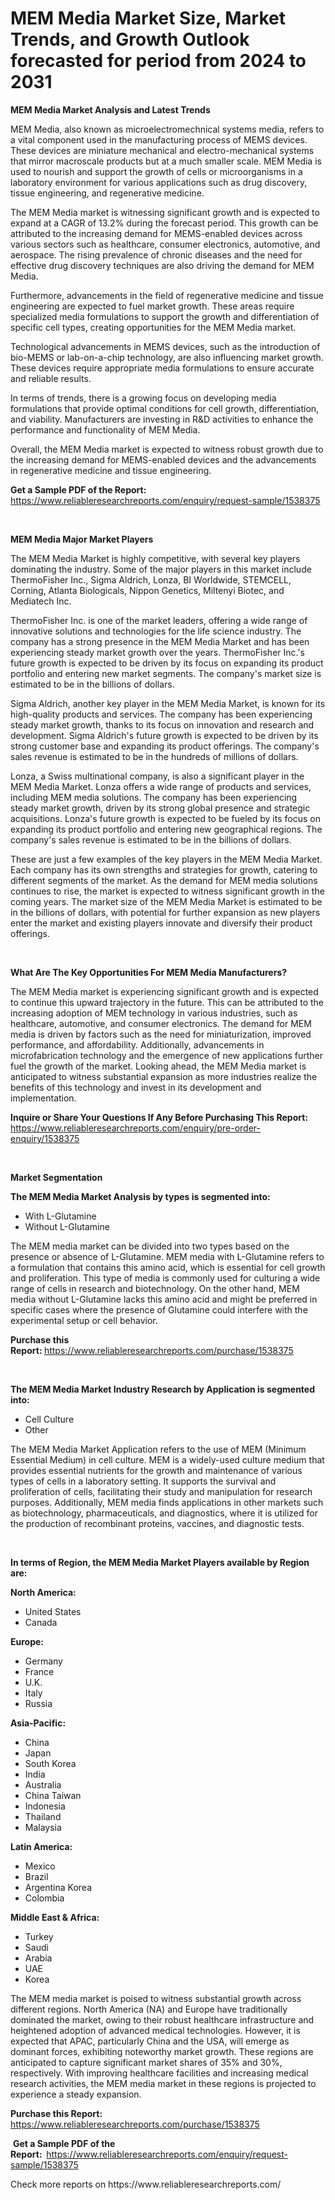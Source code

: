 <p><h1>MEM Media Market Size, Market Trends, and Growth Outlook forecasted for period from 2024 to 2031</h1></p><p><strong>MEM Media Market Analysis and Latest Trends</strong></p>
<p><p>MEM Media, also known as microelectromechnical systems media, refers to a vital component used in the manufacturing process of MEMS devices. These devices are miniature mechanical and electro-mechanical systems that mirror macroscale products but at a much smaller scale. MEM Media is used to nourish and support the growth of cells or microorganisms in a laboratory environment for various applications such as drug discovery, tissue engineering, and regenerative medicine.</p><p>The MEM Media market is witnessing significant growth and is expected to expand at a CAGR of 13.2% during the forecast period. This growth can be attributed to the increasing demand for MEMS-enabled devices across various sectors such as healthcare, consumer electronics, automotive, and aerospace. The rising prevalence of chronic diseases and the need for effective drug discovery techniques are also driving the demand for MEM Media.</p><p>Furthermore, advancements in the field of regenerative medicine and tissue engineering are expected to fuel market growth. These areas require specialized media formulations to support the growth and differentiation of specific cell types, creating opportunities for the MEM Media market.</p><p>Technological advancements in MEMS devices, such as the introduction of bio-MEMS or lab-on-a-chip technology, are also influencing market growth. These devices require appropriate media formulations to ensure accurate and reliable results.</p><p>In terms of trends, there is a growing focus on developing media formulations that provide optimal conditions for cell growth, differentiation, and viability. Manufacturers are investing in R&D activities to enhance the performance and functionality of MEM Media.</p><p>Overall, the MEM Media market is expected to witness robust growth due to the increasing demand for MEMS-enabled devices and the advancements in regenerative medicine and tissue engineering.</p></p>
<p><strong>Get a Sample PDF of the Report:&nbsp;</strong> <a href="https://www.reliableresearchreports.com/enquiry/request-sample/1538375">https://www.reliableresearchreports.com/enquiry/request-sample/1538375</a></p>
<p>&nbsp;</p>
<p><strong>MEM Media Major Market Players</strong></p>
<p><p>The MEM Media Market is highly competitive, with several key players dominating the industry. Some of the major players in this market include ThermoFisher Inc., Sigma Aldrich, Lonza, BI Worldwide, STEMCELL, Corning, Atlanta Biologicals, Nippon Genetics, Miltenyi Biotec, and Mediatech Inc.</p><p>ThermoFisher Inc. is one of the market leaders, offering a wide range of innovative solutions and technologies for the life science industry. The company has a strong presence in the MEM Media Market and has been experiencing steady market growth over the years. ThermoFisher Inc.'s future growth is expected to be driven by its focus on expanding its product portfolio and entering new market segments. The company's market size is estimated to be in the billions of dollars.</p><p>Sigma Aldrich, another key player in the MEM Media Market, is known for its high-quality products and services. The company has been experiencing steady market growth, thanks to its focus on innovation and research and development. Sigma Aldrich's future growth is expected to be driven by its strong customer base and expanding its product offerings. The company's sales revenue is estimated to be in the hundreds of millions of dollars.</p><p>Lonza, a Swiss multinational company, is also a significant player in the MEM Media Market. Lonza offers a wide range of products and services, including MEM media solutions. The company has been experiencing steady market growth, driven by its strong global presence and strategic acquisitions. Lonza's future growth is expected to be fueled by its focus on expanding its product portfolio and entering new geographical regions. The company's sales revenue is estimated to be in the billions of dollars.</p><p>These are just a few examples of the key players in the MEM Media Market. Each company has its own strengths and strategies for growth, catering to different segments of the market. As the demand for MEM media solutions continues to rise, the market is expected to witness significant growth in the coming years. The market size of the MEM Media Market is estimated to be in the billions of dollars, with potential for further expansion as new players enter the market and existing players innovate and diversify their product offerings.</p></p>
<p>&nbsp;</p>
<p><strong>What Are The Key Opportunities For MEM Media Manufacturers?</strong></p>
<p><p>The MEM Media market is experiencing significant growth and is expected to continue this upward trajectory in the future. This can be attributed to the increasing adoption of MEM technology in various industries, such as healthcare, automotive, and consumer electronics. The demand for MEM media is driven by factors such as the need for miniaturization, improved performance, and affordability. Additionally, advancements in microfabrication technology and the emergence of new applications further fuel the growth of the market. Looking ahead, the MEM Media market is anticipated to witness substantial expansion as more industries realize the benefits of this technology and invest in its development and implementation.</p></p>
<p><strong>Inquire or Share Your Questions If Any Before Purchasing This Report:</strong> <a href="https://www.reliableresearchreports.com/enquiry/pre-order-enquiry/1538375">https://www.reliableresearchreports.com/enquiry/pre-order-enquiry/1538375</a></p>
<p>&nbsp;</p>
<p><strong>Market Segmentation</strong></p>
<p><strong>The MEM Media Market Analysis by types is segmented into:</strong></p>
<p><ul><li>With L-Glutamine</li><li>Without L-Glutamine</li></ul></p>
<p><p>The MEM media market can be divided into two types based on the presence or absence of L-Glutamine. MEM media with L-Glutamine refers to a formulation that contains this amino acid, which is essential for cell growth and proliferation. This type of media is commonly used for culturing a wide range of cells in research and biotechnology. On the other hand, MEM media without L-Glutamine lacks this amino acid and might be preferred in specific cases where the presence of Glutamine could interfere with the experimental setup or cell behavior.</p></p>
<p><strong>Purchase this Report:&nbsp;</strong><a href="https://www.reliableresearchreports.com/purchase/1538375">https://www.reliableresearchreports.com/purchase/1538375</a></p>
<p>&nbsp;</p>
<p><strong>The MEM Media Market Industry Research by Application is segmented into:</strong></p>
<p><ul><li>Cell Culture</li><li>Other</li></ul></p>
<p><p>The MEM Media Market Application refers to the use of MEM (Minimum Essential Medium) in cell culture. MEM is a widely-used culture medium that provides essential nutrients for the growth and maintenance of various types of cells in a laboratory setting. It supports the survival and proliferation of cells, facilitating their study and manipulation for research purposes. Additionally, MEM media finds applications in other markets such as biotechnology, pharmaceuticals, and diagnostics, where it is utilized for the production of recombinant proteins, vaccines, and diagnostic tests.</p></p>
<p>&nbsp;</p>
<p><strong>In terms of Region, the MEM Media Market Players available by Region are:</strong></p>
<p>
    <p> <strong> North America: </strong>
        <ul>
            <li>United States</li>
            <li>Canada</li>
        </ul>
        </p> 
    <p> <strong> Europe: </strong>
        <ul>
            <li>Germany</li>
            <li>France</li>
            <li>U.K.</li>
            <li>Italy</li>
            <li>Russia</li>
        </ul>
        </p> 
    <p> <strong> Asia-Pacific: </strong>
        <ul>
            <li>China</li>
            <li>Japan</li>
            <li>South Korea</li>
            <li>India</li>
            <li>Australia</li>
            <li>China Taiwan</li>
            <li>Indonesia</li>
            <li>Thailand</li>
            <li>Malaysia</li>
        </ul>
        </p> 
    <p> <strong> Latin America: </strong>
        <ul>
            <li>Mexico</li>
            <li>Brazil</li>
            <li>Argentina Korea</li>
            <li>Colombia</li>
        </ul>
        </p> 
    <p> <strong> Middle East & Africa: </strong>
        <ul>
            <li>Turkey</li>
            <li>Saudi</li>
            <li>Arabia</li>
            <li>UAE</li>
            <li>Korea</li>
        </ul>
    </p>
    </p>
<p><p>The MEM media market is poised to witness substantial growth across different regions. North America (NA) and Europe have traditionally dominated the market, owing to their robust healthcare infrastructure and heightened adoption of advanced medical technologies. However, it is expected that APAC, particularly China and the USA, will emerge as dominant forces, exhibiting noteworthy market growth. These regions are anticipated to capture significant market shares of 35% and 30%, respectively. With improving healthcare facilities and increasing medical research activities, the MEM media market in these regions is projected to experience a steady expansion.</p></p>
<p><strong>Purchase this Report: </strong><a href="https://www.reliableresearchreports.com/purchase/1538375">https://www.reliableresearchreports.com/purchase/1538375</a></p>
<p>&nbsp;<strong>Get a Sample PDF of the Report:&nbsp;&nbsp;</strong><a href="https://www.reliableresearchreports.com/enquiry/request-sample/1538375">https://www.reliableresearchreports.com/enquiry/request-sample/1538375</a></p>
<p><strong></strong></p>
<p>Check more reports on https://www.reliableresearchreports.com/</p>
